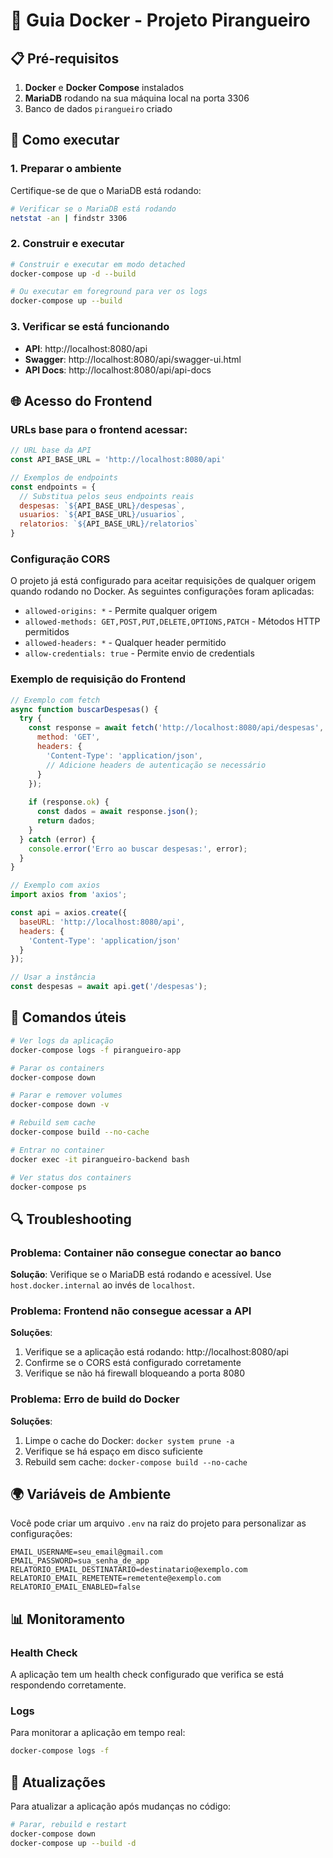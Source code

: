 # 🐳 Guia Docker - Projeto Pirangueiro

## 📋 Pré-requisitos

1. **Docker** e **Docker Compose** instalados
2. **MariaDB** rodando na sua máquina local na porta 3306
3. Banco de dados `pirangueiro` criado

## 🚀 Como executar

### 1. Preparar o ambiente

Certifique-se de que o MariaDB está rodando:
```bash
# Verificar se o MariaDB está rodando
netstat -an | findstr 3306
```

### 2. Construir e executar

```bash
# Construir e executar em modo detached
docker-compose up -d --build

# Ou executar em foreground para ver os logs
docker-compose up --build
```

### 3. Verificar se está funcionando

- **API**: http://localhost:8080/api
- **Swagger**: http://localhost:8080/api/swagger-ui.html
- **API Docs**: http://localhost:8080/api/api-docs

## 🌐 Acesso do Frontend

### URLs base para o frontend acessar:

```javascript
// URL base da API
const API_BASE_URL = 'http://localhost:8080/api'

// Exemplos de endpoints
const endpoints = {
  // Substitua pelos seus endpoints reais
  despesas: `${API_BASE_URL}/despesas`,
  usuarios: `${API_BASE_URL}/usuarios`,
  relatorios: `${API_BASE_URL}/relatorios`
}
```

### Configuração CORS

O projeto já está configurado para aceitar requisições de qualquer origem quando rodando no Docker. As seguintes configurações foram aplicadas:

- `allowed-origins: *` - Permite qualquer origem
- `allowed-methods: GET,POST,PUT,DELETE,OPTIONS,PATCH` - Métodos HTTP permitidos
- `allowed-headers: *` - Qualquer header permitido
- `allow-credentials: true` - Permite envio de credentials

### Exemplo de requisição do Frontend

```javascript
// Exemplo com fetch
async function buscarDespesas() {
  try {
    const response = await fetch('http://localhost:8080/api/despesas', {
      method: 'GET',
      headers: {
        'Content-Type': 'application/json',
        // Adicione headers de autenticação se necessário
      }
    });
    
    if (response.ok) {
      const dados = await response.json();
      return dados;
    }
  } catch (error) {
    console.error('Erro ao buscar despesas:', error);
  }
}

// Exemplo com axios
import axios from 'axios';

const api = axios.create({
  baseURL: 'http://localhost:8080/api',
  headers: {
    'Content-Type': 'application/json'
  }
});

// Usar a instância
const despesas = await api.get('/despesas');
```

## 🔧 Comandos úteis

```bash
# Ver logs da aplicação
docker-compose logs -f pirangueiro-app

# Parar os containers
docker-compose down

# Parar e remover volumes
docker-compose down -v

# Rebuild sem cache
docker-compose build --no-cache

# Entrar no container
docker exec -it pirangueiro-backend bash

# Ver status dos containers
docker-compose ps
```

## 🔍 Troubleshooting

### Problema: Container não consegue conectar ao banco

**Solução**: Verifique se o MariaDB está rodando e acessível. Use `host.docker.internal` ao invés de `localhost`.

### Problema: Frontend não consegue acessar a API

**Soluções**:
1. Verifique se a aplicação está rodando: http://localhost:8080/api
2. Confirme se o CORS está configurado corretamente
3. Verifique se não há firewall bloqueando a porta 8080

### Problema: Erro de build do Docker

**Soluções**:
1. Limpe o cache do Docker: `docker system prune -a`
2. Verifique se há espaço em disco suficiente
3. Rebuild sem cache: `docker-compose build --no-cache`

## 🌍 Variáveis de Ambiente

Você pode criar um arquivo `.env` na raiz do projeto para personalizar as configurações:

```env
EMAIL_USERNAME=seu_email@gmail.com
EMAIL_PASSWORD=sua_senha_de_app
RELATORIO_EMAIL_DESTINATARIO=destinatario@exemplo.com
RELATORIO_EMAIL_REMETENTE=remetente@exemplo.com
RELATORIO_EMAIL_ENABLED=false
```

## 📊 Monitoramento

### Health Check
A aplicação tem um health check configurado que verifica se está respondendo corretamente.

### Logs
Para monitorar a aplicação em tempo real:
```bash
docker-compose logs -f
```

## 🔄 Atualizações

Para atualizar a aplicação após mudanças no código:

```bash
# Parar, rebuild e restart
docker-compose down
docker-compose up --build -d
``` 